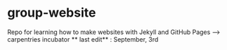 # group-website
Repo for learning how to make websites with Jekyll and GitHub Pages --> carpentries incubator
** last edit** : September, 3rd
